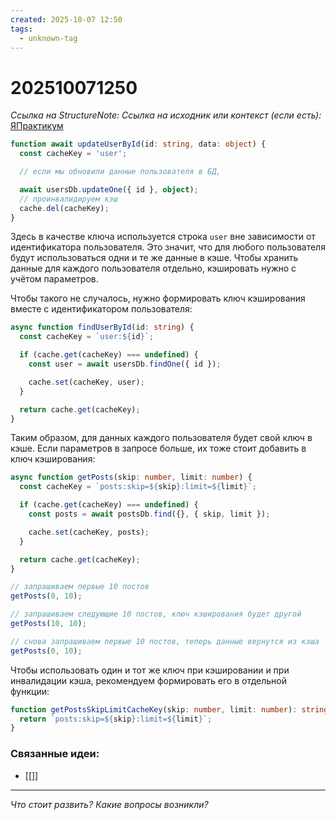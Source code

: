 ```yaml
---
created: 2025-10-07 12:50
tags:
  - unknown-tag
---
```

# 202510071250
*Ссылка на StructureNote:*
*Ссылка на исходник или контекст (если есть):* [ЯПрактикум](https://practicum.yandex.ru/trainer/backend-nodejs/lesson/c853ccd2-0bf3-4f5d-9bb9-b319db84e934/task/b04bd35c-bf4e-48f0-9512-98d11fa8c2c8/)

```ts
function await updateUserById(id: string, data: object) {
  const cacheKey = 'user';

  // если мы обновили данные пользователя в БД,

  await usersDb.updateOne({ id }, object);
  // проинвалидируем кэш
  cache.del(cacheKey);
}
```
Здесь в качестве ключа используется строка `user` вне зависимости от идентификатора пользователя. Это значит, что для любого пользователя будут использоваться одни и те же данные в кэше. Чтобы хранить данные для каждого пользователя отдельно, кэшировать нужно с учётом параметров.

Чтобы такого не случалось, нужно формировать ключ кэширования вместе с идентификатором пользователя:
```ts
async function findUserById(id: string) {
  const cacheKey = `user:${id}`;

  if (cache.get(cacheKey) === undefined) {
    const user = await usersDb.findOne({ id });

    cache.set(cacheKey, user);
  }

  return cache.get(cacheKey);
}
```
Таким образом, для данных каждого пользователя будет свой ключ в кэше. Если параметров в запросе больше, их тоже стоит добавить в ключ кэширования:
```ts
async function getPosts(skip: number, limit: number) {
  const cacheKey = `posts:skip=${skip}:limit=${limit}`;

  if (cache.get(cacheKey) === undefined) {
    const posts = await postsDb.find({}, { skip, limit });

    cache.set(cacheKey, posts);
  }

  return cache.get(cacheKey);
}

// запрашиваем первые 10 постов
getPosts(0, 10);

// запрашиваем следующие 10 постов, ключ кэширования будет другой
getPosts(10, 10);

// снова запрашиваем первые 10 постов, теперь данные вернутся из кэша
getPosts(0, 10);
```
Чтобы использовать один и тот же ключ при кэшировании и при инвалидации кэша, рекомендуем формировать его в отдельной функции:
```ts
function getPostsSkipLimitCacheKey(skip: number, limit: number): string {
  return `posts:skip=${skip}:limit=${limit}`;
}
```

### Связанные идеи:
* [[]]
---

*Что стоит развить? Какие вопросы возникли?*